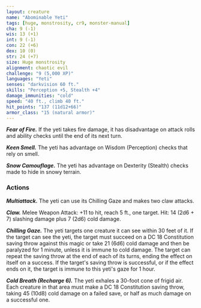 ```yaml
---
layout: creature
name: "Abominable Yeti"
tags: [huge, monstrosity, cr9, monster-manual]
cha: 9 (-1)
wis: 13 (+1)
int: 9 (-1)
con: 22 (+6)
dex: 10 (0)
str: 24 (+7)
size: Huge monstrosity
alignment: chaotic evil
challenge: "9 (5,000 XP)"
languages: "Yeti"
senses: "darkvision 60 ft."
skills: "Perception +5, Stealth +4"
damage_immunities: "cold"
speed: "40 ft., climb 40 ft."
hit_points: "137 (11d12+66)"
armor_class: "15 (natural armor)"
---
```


***Fear of Fire.*** If the yeti takes fire damage, it has disadvantage on attack rolls and ability checks until the end of its next turn.

***Keen Smell.*** The yeti has advantage on Wisdom (Perception) checks that rely on smell.

***Snow Camouflage.*** The yeti has advantage on Dexterity (Stealth) checks made to hide in snowy terrain.

### Actions

***Multiattack.*** The yeti can use its Chilling Gaze and makes two claw attacks.

***Claw.*** Melee Weapon Attack: +11 to hit, reach 5 ft., one target. Hit: 14 (2d6 + 7) slashing damage plus 7 (2d6) cold damage.

***Chilling Gaze.*** The yeti targets one creature it can see within 30 feet of it. If the target can see the yeti, the target must succeed on a DC 18 Constitution saving throw against this magic or take 21 (6d6) cold damage and then be paralyzed for 1 minute, unless it is immune to cold damage. The target can repeat the saving throw at the end of each of its turns, ending the effect on itself on a success. If the target's saving throw is successful, or if the effect ends on it, the target is immune to this yeti's gaze for 1 hour.

***Cold Breath (Recharge 6).*** The yeti exhales a 30-foot cone of frigid air. Each creature in that area must make a DC 18 Constitution saving throw, taking 45 (10d8) cold damage on a failed save, or half as much damage on a successful one.
